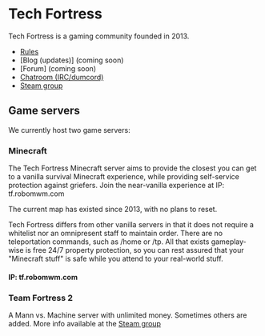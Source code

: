 # Tech Fortress

Tech Fortress is a gaming community founded in 2013.

- [Rules](rules)
- [Blog (updates)] (coming soon)
- [Forum] (coming soon)
- [Chatroom (IRC/dumcord)](chat)
- [Steam group](https://steamcommunity.com/groups/TechFortress)

## Game servers

We currently host two game servers:

### Minecraft

The Tech Fortress Minecraft server aims to provide the closest you can get to a vanilla survival Minecraft experience, while providing self-service protection against griefers. Join the near-vanilla experience at IP: tf.robomwm.com

The current map has existed since 2013, with no plans to reset.

Tech Fortress differs from other vanilla servers in that it does not require a whitelist nor an omnipresent staff to maintain order. There are no teleportation commands, such as /home or /tp. All that exists gameplay-wise is free 24/7 property protection, so you can rest assured that your "Minecraft stuff" is safe while you attend to your real-world stuff.

#### IP: tf.robomwm.com

### Team Fortress 2

A Mann vs. Machine server with unlimited money. Sometimes others are added. More info available at the [Steam group](https://steamcommunity.com/groups/TechFortress)
